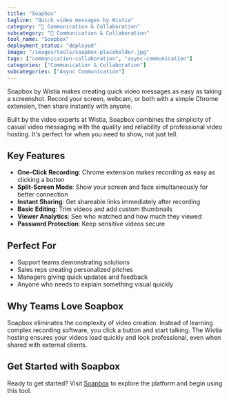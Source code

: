 ```yaml
---
title: "Soapbox"
tagline: "Quick video messages by Wistia"
category: "💬 Communication & Collaboration"
subcategory: "💬 Communication & Collaboration"
tool_name: "Soapbox"
deployment_status: "deployed"
image: "/images/tools/soapbox-placeholder.jpg"
tags: ["communication-collaboration", "async-communication"]
categories: ["Communication & Collaboration"]
subcategories: ["Async Communication"]
---
```

Soapbox by Wistia makes creating quick video messages as easy as taking a screenshot. Record your screen, webcam, or both with a simple Chrome extension, then share instantly with anyone.

Built by the video experts at Wistia, Soapbox combines the simplicity of casual video messaging with the quality and reliability of professional video hosting. It's perfect for when you need to show, not just tell.

## Key Features
- **One-Click Recording**: Chrome extension makes recording as easy as clicking a button
- **Split-Screen Mode**: Show your screen and face simultaneously for better connection
- **Instant Sharing**: Get shareable links immediately after recording
- **Basic Editing**: Trim videos and add custom thumbnails
- **Viewer Analytics**: See who watched and how much they viewed
- **Password Protection**: Keep sensitive videos secure

## Perfect For
- Support teams demonstrating solutions
- Sales reps creating personalized pitches
- Managers giving quick updates and feedback
- Anyone who needs to explain something visual quickly

## Why Teams Love Soapbox
Soapbox eliminates the complexity of video creation. Instead of learning complex recording software, you click a button and start talking. The Wistia hosting ensures your videos load quickly and look professional, even when shared with external clients.

## Get Started with Soapbox

Ready to get started? Visit [Soapbox](https://wistia.com/soapbox) to explore the platform and begin using this tool.